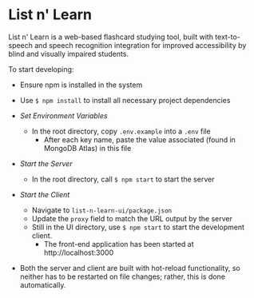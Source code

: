# List n' Learn

List n' Learn is a web-based flashcard studying tool, built with text-to-speech and speech recognition integration for improved accessibility by blind and visually impaired students.

To start developing:
- Ensure npm is installed in the system
- Use `$ npm install` to install all necessary project dependencies

- *Set Environment Variables*
  - In the root directory, copy `.env.example` into a `.env` file
    - After each key name, paste the value associated (found in MongoDB Atlas) in this file
- *Start the Server*
  - In the root directory, call `$ npm start` to start the server
- *Start the Client*
  - Navigate to `list-n-learn-ui/package.json`
  - Update the `proxy` field to match the URL output by the server
  - Still in the UI directory, use `$ npm start` to start the development client.
    - The front-end application has been started at http://localhost:3000

- Both the server and client are built with hot-reload functionality, so neither has to be restarted on file changes; rather, this is done automatically.